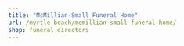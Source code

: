 ```yaml
---
title: "McMillian-Small Funeral Home"
url: /myrtle-beach/mcmillian-small-funeral-home/
shop: funeral directors
---
```

